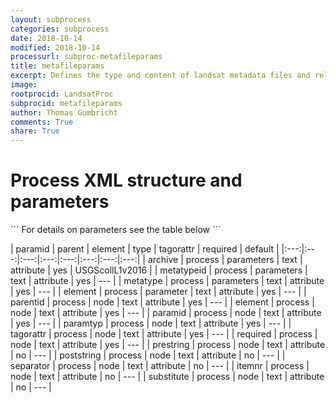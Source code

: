 ```yaml
---
layout: subprocess
categories: subprocess
date: 2018-10-14
modified: 2018-10-14
processurl: subproc-metafileparams
title: metafileparams
excerpt: Defines the type and content of landsat metadata files and relates them to the db
image: 
rootprocid: LandsatProc
subprocid: metafileparams
author: Thomas Gumbricht
comments: True
share: True
---
```


<h1 class='foot-description'>Process XML structure and parameters</h1>
```
For details on parameters see the table below
<?xml version="1.0" ?>
<process>
  <!--Generated from python-->
  <userproj plotid="yourplotid" projectid="yourprojectid" siteid="yoursiteid" system="systemid" tractid="yourtractid" userid="youruserid"/>
  <period endday="DD" endmonth="MM" endyear="YYYY" seasonendday="DD" seasonendmonth="MM" seasonstartday="DD" seasonstartmonth="MM" startday="DD" startmonth="MM" startyear="YYYY" timestep="timestep"/>
  <parameters archive="txtstring" metatype="txtstring" metatypeid="txtstring"/>
  <parameter element="txtstring"/>
  <node element="txtstring" itemnr="txtstring" paramid="txtstring" paramtyp="txtstring" parentid="txtstring" poststring="txtstring" prestring="txtstring" required="txtstring" separator="txtstring" substitute="txtstring" tagorattr="txtstring"/>
</process>
```

| paramid | parent | element | type | tagorattr | required | default |
|:---:|:---:|:---:|:---:|:---:|:---:|:---:|:---:|
| archive | process | parameters | text | attribute | yes | USGScollL1v2016 |
| metatypeid | process | parameters | text | attribute | yes | --- |
| metatype | process | parameters | text | attribute | yes | --- |
| element | process | parameter | text | attribute | yes | --- |
| parentid | process | node | text | attribute | yes | --- |
| element | process | node | text | attribute | yes | --- |
| paramid | process | node | text | attribute | yes | --- |
| paramtyp | process | node | text | attribute | yes | --- |
| tagorattr | process | node | text | attribute | yes | --- |
| required | process | node | text | attribute | yes | --- |
| prestring | process | node | text | attribute | no | --- |
| poststring | process | node | text | attribute | no | --- |
| separator | process | node | text | attribute | no | --- |
| itemnr | process | node | text | attribute | no | --- |
| substitute | process | node | text | attribute | no | --- |
